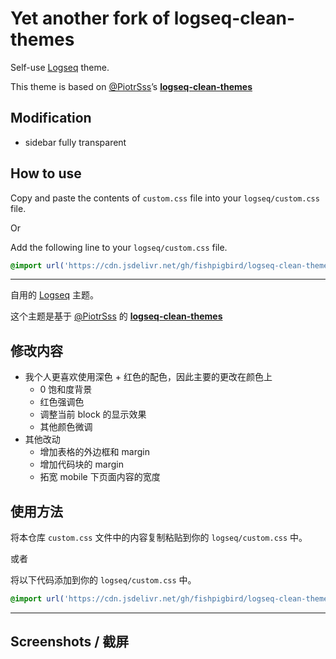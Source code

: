 # Yet another fork of logseq-clean-themes

Self-use [Logseq](https://logseq.com/) theme.

This theme is based on [@PiotrSss](https://github.com/PiotrSss)’s **[logseq-clean-themes](https://github.com/PiotrSss/logseq-clean-themes)** 

## Modification

- sidebar fully transparent

## How to use

Copy and paste the contents of `custom.css` file into your `logseq/custom.css` file.

Or

Add the following line to your `logseq/custom.css` file.

```css
@import url('https://cdn.jsdelivr.net/gh/fishpigbird/logseq-clean-themes@main/bg.css');
```

---

自用的 [Logseq](https://logseq.com/) 主题。

这个主题是基于 [@PiotrSss](https://github.com/PiotrSss) 的 **[logseq-clean-themes](https://github.com/PiotrSss/logseq-clean-themes)**

## 修改内容

- 我个人更喜欢使用深色 + 红色的配色，因此主要的更改在颜色上
  - 0 饱和度背景
  - 红色强调色
  - 调整当前 block 的显示效果
  - 其他颜色微调
- 其他改动
  - 增加表格的外边框和 margin
  - 增加代码块的 margin
  - 拓宽 mobile 下页面内容的宽度

## 使用方法

将本仓库 `custom.css` 文件中的内容复制粘贴到你的 `logseq/custom.css` 中。

或者

将以下代码添加到你的 `logseq/custom.css` 中。

```css
@import url('https://cdn.jsdelivr.net/gh/fishpigbird/logseq-clean-themes@main/bg.css');
```

---

## Screenshots / 截屏
